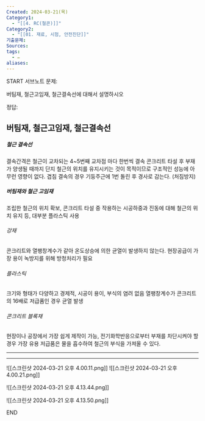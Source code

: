 ```yaml
---
Created: 2024-03-21(목)
Category1:
  - "[[4. RC(철콘)]]"
Category2:
  - "[[01. 재료, 시험, 안전진단]]"
기출문제: 
Sources: 
tags:
  - ✏️
aliases:
---
```

START
서브노트
문제:  

버팀재, 철근고임재, 철근결속선에 대해서 설명하시오

정답: 

## 버팀재, 철근고임재, 철근결속선
##### 철근 결속선
결속간격은 철근이 교차되는 4~5번째 교차점 마다 한번씩 결속
콘크리트 타설 후 부재가 양생될 때까지 단지 철근의 위치를 유지시키는 것이 목적이므로 구조적인 성능에 아무런 영향이 없다.
겹침 결속의 경우 기둥주근에 1번 돌린 후 경사로 감는다. (처짐방지)
##### 버팀재와 철근 고임재
조립한 철근의 위치 확보, 콘크리트 타설 중 작용하는 시공하중과 진동에 대해 철근의 위치 유지 등, 대부분 플라스틱 사용
###### 강재
콘크리트와 열팽창계수가 같아 온도상승에 의한 균열이 발생하지 않는다.
현장공급이 가장 용이
녹방지를 위해 방청처리가 필요
###### 플라스틱
크기와 형태가 다양하고 경제적, 시공이 용이, 부식의 염려 없음
열팽창계수가 콘크리트의 16배로 저급품인 경우 균열 발생
###### 콘크리트 블록재
현장이나 공장에서 가장 쉽게 제작이 가능, 전기화학반응으로부터 부재를 차단시켜야 할 경우 가장 유용
저급품은 물을 흡수하여 철근의 부식을 가져올 수 있다.
***
***

![[스크린샷 2024-03-21 오후 4.00.11.png]]
![[스크린샷 2024-03-21 오후 4.00.21.png]]


![[스크린샷 2024-03-21 오후 4.13.44.png]]

![[스크린샷 2024-03-21 오후 4.13.50.png]]
<!--ID: 1711008614506-->
END

